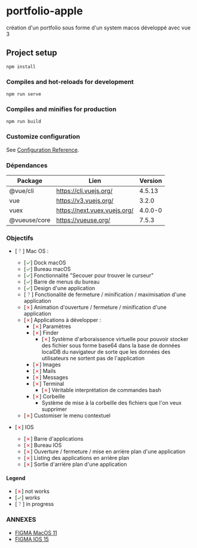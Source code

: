 # portfolio-apple
création d'un portfolio sous forme d'un system macos développé avec vue 3

## Project setup
```
npm install
```

### Compiles and hot-reloads for development
```
npm run serve
```

### Compiles and minifies for production
```
npm run build
```

### Customize configuration
See [Configuration Reference](https://cli.vuejs.org/config/).

### Dépendances

<table>
    <thead>
        <tr>
            <th>Package</th>
            <th>Lien</th>
            <th>Version</th>
        </tr>
    </thead>
    <tbody>
        <tr>
            <td>@vue/cli</td>
            <td>
                <a href="https://cli.vuejs.org/">
                    https://cli.vuejs.org/
                </a>
            </td>
            <td>4.5.13</td>
        </tr>
        <tr>
            <td>vue</td>
            <td>
                <a href="https://v3.vuejs.org/">
                    https://v3.vuejs.org/
                </a>
            </td>
            <td>3.2.0</td>
        </tr>
        <tr>
            <td>vuex</td>
            <td>
                <a href="https://next.vuex.vuejs.org/">
                    https://next.vuex.vuejs.org/
                </a>
            </td>
            <td>4.0.0-0</td>
        </tr>
        <tr>
            <td>@vueuse/core</td>
            <td>
                <a href="https://vueuse.org/">
                    https://vueuse.org/
                </a>
            </td>
            <td>7.5.3</td>
        </tr>
    </tbody>
</table>

### Objectifs

- [<span style="color: gray"> ? </span>] Mac OS :
  - [<span style="color: green">&check;</span>] Dock macOS
  - [<span style="color: green">&check;</span>] Bureau macOS
  - [<span style="color: green">&check;</span>] Fonctionnalité "Secouer pour trouver le curseur"
  - [<span style="color: green">&check;</span>] Barre de menus du bureau
  - [<span style="color: green">&check;</span>] Design d'une application
  - [<span style="color: gray"> ? </span>] Fonctionalité de fermeture / minification / maximisation d'une application
  - [<span style="color: red">&cross;</span>] Animation d'ouverture / fermeture / minification d'une application
  - [<span style="color: red">&cross;</span>] Applications à développer :
    - [<span style="color: red">&cross;</span>] Paramètres
    - [<span style="color: red">&cross;</span>] Finder
      - [<span style="color: red">&cross;</span>] Système d'arboraissence virtuelle pour pouvoir stocker des fichier sous forme base64 dans la base de données localDB du navigateur de sorte que les données des utilisateurs ne sortent pas de l'application
    - [<span style="color: red">&cross;</span>] Images
    - [<span style="color: red">&cross;</span>] Mails
    - [<span style="color: red">&cross;</span>] Messages
    - [<span style="color: red">&cross;</span>] Terminal
      - [<span style="color: red">&cross;</span>] Véritable interprétation de commandes bash
    - [<span style="color: red">&cross;</span>] Corbeille
      - Système de mise à la corbeille des fichiers que l'on veux supprimer
  - [<span style="color: red">&cross;</span>] Customiser le menu contextuel

- [<span style="color: red">&cross;</span>] IOS
  - [<span style="color: red">&cross;</span>] Barre d'applications
  - [<span style="color: red">&cross;</span>] Bureau IOS
  - [<span style="color: red">&cross;</span>] Ouverture / fermeture / mise en arrière plan d'une application
  - [<span style="color: red">&cross;</span>] Listing des applications en arrière plan
  - [<span style="color: red">&cross;</span>] Sortie d'arrière plan d'une application

#### **Legend**
- [<span style="color: red">&cross;</span>] not works 
- [<span style="color: green">&check;</span>] works 
- [<span style="color: gray"> ? </span>] in progress

### ANNEXES
- [FIGMA MacOS 11](https://www.figma.com/community/file/949158727443209284?preview=fullscreen)
- [FIGMA IOS 15](https://www.figma.com/community/file/984106517828363349?preview=fullscreen)